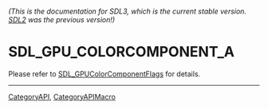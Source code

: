 ###### (This is the documentation for SDL3, which is the current stable version. [SDL2](https://wiki.libsdl.org/SDL2/) was the previous version!)
# SDL_GPU_COLORCOMPONENT_A

Please refer to [SDL_GPUColorComponentFlags](SDL_GPUColorComponentFlags) for details.

----
[CategoryAPI](CategoryAPI), [CategoryAPIMacro](CategoryAPIMacro)

